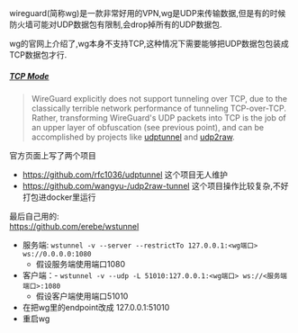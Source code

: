 wireguard(简称wg)是一款非常好用的VPN,wg是UDP来传输数据,但是有的时候防火墙可能对UDP数据包有限制,会drop掉所有的UDP数据包.  

wg的官网上介绍了,wg本身不支持TCP,这种情况下需要能够把UDP数据包包装成TCP数据包才行.
##### [TCP Mode](https://www.wireguard.com/known-limitations/)

>WireGuard explicitly does not support tunneling over TCP, due to the classically terrible network performance of tunneling TCP-over-TCP. Rather, transforming WireGuard's UDP packets into TCP is the job of an upper layer of obfuscation (see previous point), and can be accomplished by projects like [udptunnel](https://github.com/rfc1036/udptunnel) and [udp2raw](https://github.com/wangyu-/udp2raw-tunnel).

官方页面上写了两个项目
 - https://github.com/rfc1036/udptunnel 这个项目无人维护
 - https://github.com/wangyu-/udp2raw-tunnel 这个项目操作比较复杂,不好打包进docker里运行
    
最后自己用的:    
https://github.com/erebe/wstunnel
- 服务端: `wstunnel -v --server --restrictTo 127.0.0.1:<wg端口> ws://0.0.0.0:1080`
  - 假设服务端使用端口1080
- 客户端：- `wstunnel -v --udp -L 51010:127.0.0.1:<wg端口> ws://<服务端端口>:1080`
  - 假设客户端使用端口51010
- 在把wg里的endpoint改成 127.0.0.1:51010
- 重启wg
